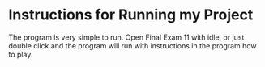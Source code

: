 # Instructions for Running my Project

The program is very simple to run. Open Final Exam 11 with idle, or just double click and the program will run with instructions in the program how to play. 



